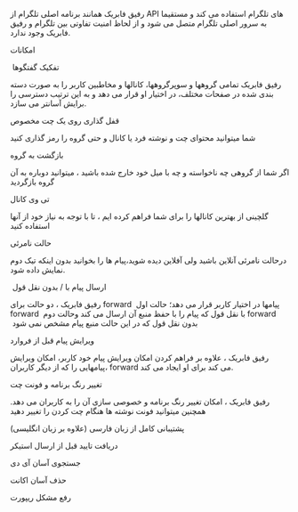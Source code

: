﻿رفیق فابریک همانند برنامه اصلی تلگرام از API های تلگرام استفاده می کند و مستقیما به سرور اصلی تلگرام متصل می شود و از لحاظ امنیت تفاوتی بین تلگرام و رفیق فابریک وجود ندارد.


امکانات

 تفکیک گفتگوها

رفیق فابریک تمامی گروهها و سوپرگروهها، کانالها و مخاطبین کاربر را به صورت دسته بندی شده در صفحات مختلف، در اختیار او قرار می دهد و به این ترتیب دسترسی را برایش آسانتر می سازد.


قفل گذاری روی یک چت مخصوص

شما میتوانید محتوای چت و نوشته فرد یا کانال و حتی گروه را رمز گذاری کنید


بازگشت به گروه

اگر شما از گروهی چه ناخواسته و چه با میل خود خارج شده باشید ، میتوانید دوباره به آن گروه بازگردید

تی وی کانال

گلچینی از بهترین کانالها را برای شما فراهم کرده ایم ، تا با توجه به نیاز خود از آنها استفاده کنید

حالت نامرئی

درحالت نامرئی آنلاین باشید ولی آفلاین دیده شوید،پیام ها را بخوانید بدون اینکه تیک دوم نمایش داده شود.


 ارسال پیام با / بدون نقل قول 

رفیق فابریک ، دو حالت برای forward  پیامها در اختیار کاربر قرار می دهد؛ حالت اول forward  با نقل قول که پیام را با حفظ منبع آن ارسال می کند وحالت دوم forward  بدون نقل قول که در این حالت منبع پیام مشخص نمی شود


ویرایش پیام قبل از فروارد

رفیق فابریک ، علاوه بر فراهم کردن امکان ویرایش پیام خود کاربر، امکان ویرایش پیامهایی را که از دیگر کاربران، forward می کند برای او ایجاد می کند.


تغییر رنگ برنامه و فونت چت

رفیق فابریک ، امکان تغییر رنگ برنامه و خصوصی سازی آن را به کاربران می دهد.
همچنین میتوانید فونت نوشته ها هنگام چت کردن را تغییر دهید


پشتیبانی کامل از زبان فارسی (علاوه بر زبان انگلیسی)


دریافت تایید قبل از ارسال استیکر


جستجوی آسان آی دی


حذف آسان اکانت


رفع مشکل ریپورت
